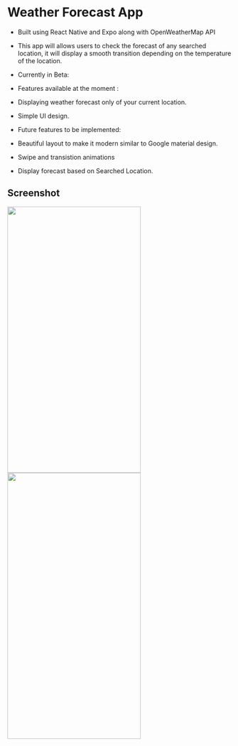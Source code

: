 # Weather Forecast App 

- Built using React Native and Expo along with OpenWeatherMap API
- This app will allows users to check the forecast of any searched location, it will display a smooth transition depending on the temperature of the location.

- Currently in Beta:
- Features available at the moment :
-   Displaying weather forecast only of your current location.
-   Simple UI design.

- Future features to be implemented: 
- Beautiful layout to make it modern similar to Google material design.
- Swipe and transistion animations
- Display forecast based on Searched Location.


## Screenshot
<div style={{align:center}}>
<img src="https://user-images.githubusercontent.com/57758789/206276301-2328bf8b-becf-4dc8-b5d0-9afae8329cee.png" width="300" height="600" />
<img src="https://user-images.githubusercontent.com/57758789/206276310-b740a35b-178a-4573-bbcf-ec785328ba7f.png" width="300" height="600" />
</div>

